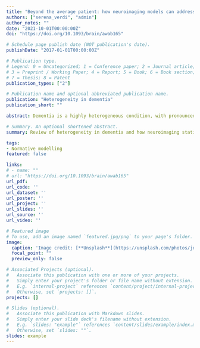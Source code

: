 ```yaml
---
title: "Beyond the average patient: how neuroimaging models can address heterogeneity in dementia"
authors: ["serena_verdi", "admin"]
author_notes: ""
date: "2021-10-01T00:00:00Z"
doi: "https://doi.org/10.1093/brain/awab165"

# Schedule page publish date (NOT publication's date).
publishDate: "2017-01-01T00:00:00Z"

# Publication type.
# Legend: 0 = Uncategorized; 1 = Conference paper; 2 = Journal article;
# 3 = Preprint / Working Paper; 4 = Report; 5 = Book; 6 = Book section;
# 7 = Thesis; 8 = Patent
publication_types: ["2"]

# Publication name and optional abbreviated publication name.
publication: "Heterogeneity in dementia"
publication_short: ""

abstract: Dementia is a highly heterogeneous condition, with pronounced individual differences in age of onset, clinical presentation, progression rates and neuropathological hallmarks, even within a specific diagnostic group. However, the most common statistical designs used in dementia research studies and clinical trials overlook this heterogeneity, instead relying on comparisons of group average differences (e.g. patient versus control or treatment versus placebo), implicitly assuming within-group homogeneity. This one-size-fits-all approach potentially limits our understanding of dementia aetiology, hindering the identification of effective treatments. Neuroimaging has enabled the characterization of the average neuroanatomical substrates of dementias; however, the increasing availability of large open neuroimaging datasets provides the opportunity to examine patterns of neuroanatomical variability in individual patients. In this update, we outline the causes and consequences of heterogeneity in dementia and discuss recent research that aims to tackle heterogeneity directly, rather than assuming that dementia affects everyone in the same way. We introduce spatial normative modelling as an emerging data-driven technique, which can be applied to dementia data to model neuroanatomical variation, capturing individualized neurobiological ‘fingerprints’. Such methods have the potential to detect clinically relevant subtypes, track an individual’s disease progression or evaluate treatment responses, with the goal of moving towards precision medicine for dementia.

# Summary. An optional shortened abstract.
summary: Review of heterogeneity in dementia and how neuroimaging statistical techniques enable modelling of heterogeneity in the brain. We propose that the application of  normative modelling methods to dementia neuroimaging studies as a promising avenue to mapping regional variations at the individual level

tags:
- Normative modelling
featured: false

links:
# - name: ""
# url: "https://doi.org/10.1093/brain/awab165"
url_pdf:
url_code: ''
url_dataset: ''
url_poster: ''
url_project: ''
url_slides: ''
url_source: ''
url_video: ''

# Featured image
# To use, add an image named `featured.jpg/png` to your page's folder. 
image:
  caption: 'Image credit: [**Unsplash**](https://unsplash.com/photos/jdD8gXaTZsc)'
  focal_point: ""
  preview_only: false

# Associated Projects (optional).
#   Associate this publication with one or more of your projects.
#   Simply enter your project's folder or file name without extension.
#   E.g. `internal-project` references `content/project/internal-project/index.md`.
#   Otherwise, set `projects: []`.
projects: []

# Slides (optional).
#   Associate this publication with Markdown slides.
#   Simply enter your slide deck's filename without extension.
#   E.g. `slides: "example"` references `content/slides/example/index.md`.
#   Otherwise, set `slides: ""`.
slides: example
---
```


<!-- {{% callout note %}}
Click the *Cite* button above to demo the feature to enable visitors to import publication metadata into their reference management software.
{{% /callout %}}

{{% callout note %}}
Click the *Slides* button above to demo Academic's Markdown slides feature.
{{% /callout %}}

Supplementary notes can be added here, including [code and math](https://sourcethemes.com/academic/docs/writing-markdown-latex/). -->
